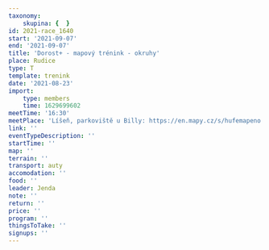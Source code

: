 ```yaml
---
taxonomy:
    skupina: {  }
id: 2021-race_1640
start: '2021-09-07'
end: '2021-09-07'
title: 'Dorost+ - mapový trénink - okruhy'
place: Rudice
type: T
template: trenink
date: '2021-08-23'
import:
    type: members
    time: 1629699602
meetTime: '16:30'
meetPlace: 'Líšeň, parkoviště u Billy: https://en.mapy.cz/s/hufemapeno'
link: ''
eventTypeDescription: ''
startTime: ''
map: ''
terrain: ''
transport: auty
accomodation: ''
food: ''
leader: Jenda
note: ''
return: ''
price: ''
program: ''
thingsToTake: ''
signups: ''
---
```


